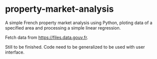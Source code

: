 # property-market-analysis

A simple French property market analysis using Python, ploting data of a specified area and processing a simple linear regression.

Fetch data from https://files.data.gouv.fr.

Still to be finished. Code need to be generalized to be used with user interface.
